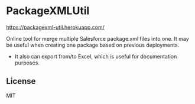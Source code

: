# PackageXMLUtil
https://packagexml-util.herokuapp.com/

Online tool for merge multiple Salesforce package.xml files into one. It may be useful when creating one package based on previous deployments.

- It also can export from/to Excel, which is useful for documentation purposes.

## License
MIT
